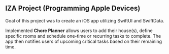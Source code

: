 ## IZA Project (Programming Apple Devices)

Goal of this project was to create an iOS app utilizing SwiftUI and SwiftData.

Implemented <b>Chore Planner</b> allows users to add their house(s), define specific rooms and schedule one-time or recurring  tasks to complete. 
The app then notifies users of upcoming critical tasks based on their remaining time.